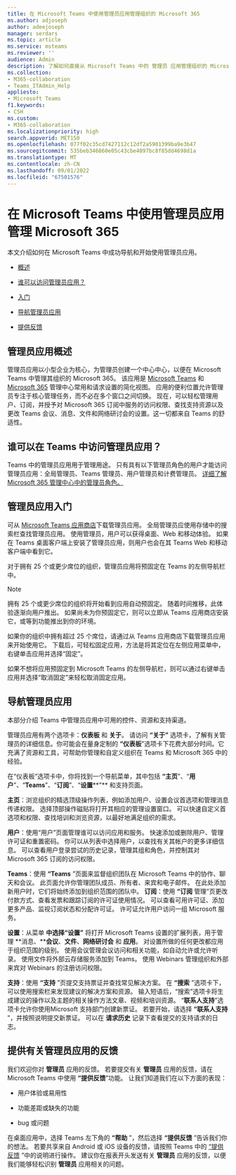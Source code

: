 ```yaml
---
title: 在 Microsoft Teams 中使用管理员应用管理组织的 Microsoft 365
ms.author: adjoseph
author: adeejoseph
manager: serdars
ms.topic: article
ms.service: msteams
ms.reviewer: ''
audience: Admin
description: 了解如何直接从 Microsoft Teams 中的 管理员 应用管理组织的 Microsoft 365
ms.collection:
- M365-collaboration
- Teams_ITAdmin_Help
appliesto:
- Microsoft Teams
f1.keywords:
- CSH
ms.custom:
- M365-collaboration
ms.localizationpriority: high
search.appverid: MET150
ms.openlocfilehash: 077f02c35cd7427112c12df2a5901399ba9e3b47
ms.sourcegitcommit: 535beb346860e05c43cbe4897bc8f85dd4698d1a
ms.translationtype: MT
ms.contentlocale: zh-CN
ms.lasthandoff: 09/01/2022
ms.locfileid: "67501576"
---
```

# <a name="manage-microsoft-365-with-the-admin-app-in-microsoft-teams"></a>在 Microsoft Teams 中使用管理员应用管理 Microsoft 365

本文介绍如何在 Microsoft Teams 中成功导航和开始使用管理员应用。

- [概述](#overview-of-the-admin-app)

- [谁可以访问管理员应用？](#who-can-access-the-admin-app-in-teams)

- [入门](#get-started-with-the-admin-app)

- [导航管理员应用](#navigate-the-admin-app)

- [提供反馈](#give-feedback-on-the-admin-app)

## <a name="overview-of-the-admin-app"></a>管理员应用概述

管理员应用以小型企业为核心，为管理员创建一个中心中心，以便在 Microsoft Teams 中管理其组织的 Microsoft 365。  该应用是 [Microsoft Teams](https://go.microsoft.com/fwlink/p/?linkid=2024339) 和 [Microsoft 365](https://go.microsoft.com/fwlink/p/?linkid=2024339) 管理中心常用和请求设置的简化视图。  应用的便利位置允许管理员专注于核心管理任务，而不必在多个窗口之间切换。 现在，可以轻松管理用户、订阅，并授予对 Microsoft 365 订阅中服务的访问权限、查找支持资源以及更改 Teams 会议、消息、文件和网络研讨会的设置。这一切都来自 Teams 的舒适性。

## <a name="who-can-access-the-admin-app-in-teams"></a>谁可以在 Teams 中访问管理员应用？

Teams 中的管理员应用用于管理用途。 只有具有以下管理员角色的用户才能访问管理员应用：全局管理员、Teams 管理员、用户管理员和计费管理员。 [详细了解Microsoft 365 管理中心中的管理员角色。](/microsoft-365/admin/add-users/about-admin-roles) 

## <a name="get-started-with-the-admin-app"></a>管理员应用入门

可从 [Microsoft Teams 应用商店](https://aka.ms/TeamsClientAdminApp)下载管理员应用。 全局管理员应使用存储中的搜索栏查找管理员应用。 使用管理员，用户可以获得桌面、Web 和移动体验。 如果在 Teams 桌面客户端上安装了管理员应用，则用户也会在其 Teams Web 和移动客户端中看到它。

对于拥有 25 个或更少席位的组织，管理员应用将预固定在 Teams 的左侧导航栏中。

> [!NOTE]
> 拥有 25 个或更少席位的组织将开始看到应用自动预固定。 随着时间推移，此体验逐渐向用户推出。 如果尚未为你预固定它，则可以立即从 Teams 应用商店安装它，或等到功能推出到你的环境。

如果你的组织中拥有超过 25 个席位，请通过从 Teams 应用商店下载管理员应用来开始使用它。 下载后，可轻松固定应用，方法是将其定位在左侧应用菜单中，右键单击应用并选择“固定”。
  
如果不想将应用预固定到 Microsoft Teams 的左侧导航栏，则可以通过右键单击应用并选择“取消固定”来轻松取消固定应用。

## <a name="navigate-the-admin-app"></a>导航管理员应用

本部分介绍 Teams 中管理员应用中可用的控件、资源和支持渠道。

管理员应用有两个选项卡：**仪表板** 和 **关于**。 请访问 **“关于”** 选项卡，了解有关管理员的详细信息。你可能会在量身定制的 **“仪表板**”选项卡下花费大部分时间。它充满了资源和工具，可帮助你管理和自定义组织在 Teams 和 Microsoft 365 中的经验。

在“仪表板”选项卡中，你将找到一个导航菜单，其中包括 **“主页**”、“**用户**”、“**Teams**”、“**订阅**”、“**设置****”** 和支持页面。

**主页**：浏览组织的精选顶级操作列表，例如添加用户、设置会议首选项和管理消息传递权限。 选择顶部操作磁贴将打开其相应的管理设置窗口。 可以快速自定义首选项和权限、查找培训和浏览资源，以最好地满足组织的需求。  

**用户**：使用“用户”页面管理谁可以访问应用和服务。 快速添加或删除用户、管理许可证和重置密码。 你可以从列表中选择用户，以查找有关其帐户的更多详细信息。 可以查看用户登录尝试的历史记录，管理其组和角色，并控制其对 Microsoft 365 订阅的访问权限。

**Teams**：使用 **“Teams** ”页面来监督组织团队在 Microsoft Teams 中的协作、聊天和会议。 此页面允许你管理团队成员、所有者、来宾和电子邮件。 在此处添加新用户时，它们将始终添加到组织范围的团队中。
**订阅**：使用 **“订阅** 管理”页更改付款方式、查看发票和跟踪订阅的许可证使用情况。 可以查看可用许可证、添加更多产品、监视订阅状态和分配许可证。 许可证允许用户访问一组 Microsoft 服务。

**设置**：从菜单 **中选择“设置”** 将打开 Microsoft Teams 设置的扩展列表，用于管理 **消息、****会议**、**文件**、**网络研讨会** 和 **应用**。 对设置所做的任何更改都应用于组织范围的级别。 使用会议管理会议访问和相关功能，如自动允许或允许听录。 使用文件将外部云存储服务添加到 Teams。 使用 Webinars 管理组织和外部来宾对 Webinars 的注册访问权限。

**支持**：使用 **“支持** ”页提交支持票证并查找常见解决方案。 在 **“搜索** ”选项卡下，可以使用搜索栏来发现建议的解决方案和资源。 输入短语后，“搜索”选项卡将生成建议的操作以及主题的相关操作方法文章、视频和培训资源。 “**联系人支持**”选项卡允许你使用Microsoft 支持部门创建新票证。 若要开始，请选择 **“联系人支持** ”，并按照说明提交新票证。 可以在 **请求历史** 记录下查看提交的支持请求的日志。

## <a name="give-feedback-on-the-admin-app"></a>提供有关管理员应用的反馈

我们欢迎你对 **管理员** 应用的反馈。 若要提交有关 **管理员** 应用的反馈，请在 Microsoft Teams 中使用 **“提供反馈**”功能。 让我们知道我们在以下方面的表现：

- 用户体验或易用性

- 功能差距或缺失的功能

- bug 或问题

在桌面应用中，选择 Teams 左下角的 **“帮助**   ”，然后选择 **“提供反馈** ”告诉我们你的想法。 若要共享来自 Android 或 iOS 设备的反馈，请按照 Teams 中的 [“提供反馈](https://support.microsoft.com/office/give-feedback-in-teams-c0fb6297-22af-4db5-b19b-69e0a6720927#ID0EBBD=Desktop) ”中的说明进行操作。 建议你在报表开头发送有关 **管理员** 应用的反馈，以便我们能够轻松识别 **管理员** 应用相关的问题。
